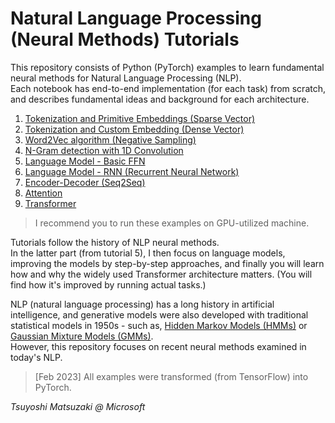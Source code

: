 # Natural Language Processing (Neural Methods) Tutorials

This repository consists of Python (PyTorch) examples to learn fundamental neural methods for Natural Language Processing (NLP).<br>
Each notebook has end-to-end implementation (for each task) from scratch, and describes fundamental ideas and background for each architecture.

1. [Tokenization and Primitive Embeddings (Sparse Vector)](./01_sparse_vector.ipynb)
2. [Tokenization and Custom Embedding (Dense Vector)](./02_custom_embedding.ipynb)
3. [Word2Vec algorithm (Negative Sampling)](./03_word2vec.ipynb)
4. [N-Gram detection with 1D Convolution](./04_ngram_cnn.ipynb)
5. [Language Model - Basic FFN](./05_language_model_basic.ipynb)
6. [Language Model - RNN (Recurrent Neural Network)](./06_language_model_rnn.ipynb)
7. [Encoder-Decoder (Seq2Seq)](./07_encoder_decoder.ipynb)
8. [Attention](./08_attention.ipynb)
9. [Transformer](./09_transformer.ipynb)

> I recommend you to run these examples on GPU-utilized machine.

Tutorials follow the history of NLP neural methods.<br>
In the latter part (from tutorial 5), I then focus on language models, improving the models by step-by-step approaches, and finally you will learn how and why the widely used Transformer architecture matters. (You will find how it's improved by running actual tasks.)

NLP (natural language processing) has a long history in artificial intelligence, and generative models were also developed with traditional statistical models in 1950s - such as, [Hidden Markov Models (HMMs)](https://github.com/tsmatz/hmm-lds-em-algorithm) or [Gaussian Mixture Models (GMMs)](https://github.com/tsmatz/gmm).<br>
However, this repository focuses on recent neural methods examined in today's NLP.

> [Feb 2023] All examples were transformed (from TensorFlow) into PyTorch.

*Tsuyoshi Matsuzaki @ Microsoft*
